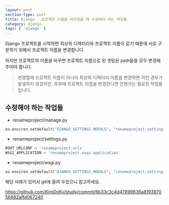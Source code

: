```yaml
---
layout: post
section-type: post
title: Django - 프로젝트 이름을 바꾸었을 때 수정해야 하는 파일들
category: django
tags: [ 'django' ]
---
```


Django 프로젝트를 시작하면 최상위 디렉터리와 프로젝트 이름이 같기 때문에 서로 구분하기 위해서 프로젝트 이름을 변경합니다.

하지만 프로젝트의 이름을 바꾸면 프로젝트 이름으로 된 셋팅된 path들을 모두 변경해주어야 합니다.

> 변경할때 프로젝트 이름이 아니라 최상위 디렉터리 이름을 변경하면 이런 경우가 발생하지 않겠지만, 추후에 프로젝트 이름을 변경한다면 언젠가는 필요한 작업들입니다.


## 수정해야 하는 작업들

- renameproject/manage.py

```python
os.environ.setdefault("DJANGO_SETTINGS_MODULE", "renameproject.settings")
```

- renameproject/settings.py

```python
ROOT_URLCONF = 'renameproject.urls'
WSGI_APPLICATION = 'renameproject.wsgi.application'
```

- renameproject/wsgi.py

```python
os.environ.setdefault("DJANGO_SETTINGS_MODULE", "renameproject.settings")
```

해당 사례가 있어서 git에 올려 두었으니 참고하세요.

<https://github.com/KimDoKy/study/commit/6b33c3c4d47899636a819397056882affd067240>
